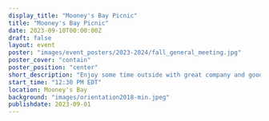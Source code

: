 ```yaml
---
display_title: "Mooney's Bay Picnic"
title: "Mooney's Bay Picnic"
date: 2023-09-10T00:00:00Z
draft: false
layout: event
poster: "images/event_posters/2023-2024/fall_general_meeting.jpg"
poster_cover: "contain"
poster_position: "center"
short_description: "Enjoy some time outside with great company and good food!"
start_time: "12:30 PM EDT"
location: Mooney's Bay
background: "images/orientation2018-min.jpeg"
publishdate: 2023-09-01
---
```

